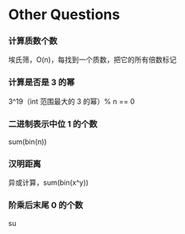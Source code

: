 # Other Questions

### 计算质数个数

埃氏筛，O(n)，每找到一个质数，把它的所有倍数标记

### 计算是否是 3 的幂

3^19（int 范围最大的 3 的幂）% n == 0

### 二进制表示中位 1 的个数

sum(bin(n))

### 汉明距离

异或计算，sum(bin(x^y))

### 阶乘后末尾 0 的个数

su
